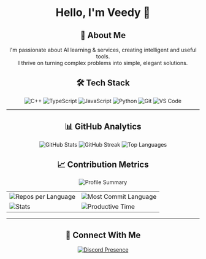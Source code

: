 <div align="center">

# Hello, I'm Veedy 👋

</div>
<div align="center">

## 🚀 About Me
I'm passionate about AI learning & services, creating intelligent and useful tools.  
I thrive on turning complex problems into simple, elegant solutions.

</div>

<div align="center">

## 🛠️ Tech Stack

![C++](https://img.shields.io/badge/C++-00599C?style=for-the-badge&logo=c%2B%2B&logoColor=white)
![TypeScript](https://img.shields.io/badge/TypeScript-3178C6?style=for-the-badge&logo=typescript&logoColor=white)
![JavaScript](https://img.shields.io/badge/JavaScript-F7DF1E?style=for-the-badge&logo=javascript&logoColor=black)
![Python](https://img.shields.io/badge/Python-3776AB?style=for-the-badge&logo=python&logoColor=white)
![Git](https://img.shields.io/badge/Git-F05032?style=for-the-badge&logo=git&logoColor=white)
![VS Code](https://img.shields.io/badge/VS_Code-007ACC?style=for-the-badge&logo=visual-studio-code&logoColor=white)

</div>

---

<div align="center">

## 📊 GitHub Analytics

<img src="https://github-readme-stats.vercel.app/api?username=veedy-dev&show_icons=true&theme=default&hide_border=true&include_all_commits=true&count_private=true&include_orgs=true" alt="GitHub Stats" />

<img src="https://github-readme-streak-stats.herokuapp.com/?user=veedy-dev&theme=default&hide_border=true" alt="GitHub Streak" />

<img src="https://github-readme-stats.vercel.app/api/top-langs/?username=veedy-dev&layout=compact&theme=default&hide_border=true&langs_count=12&count_private=true&include_all_commits=true&include_orgs=true" alt="Top Languages" />

## 📈 Contribution Metrics

<img src="https://github-profile-summary-cards.vercel.app/api/cards/profile-details?username=veedy-dev&theme=default" alt="Profile Summary" />

<table>
  <tr>
    <td>
      <img src="https://github-profile-summary-cards.vercel.app/api/cards/repos-per-language?username=veedy-dev&theme=default" alt="Repos per Language" />
    </td>
    <td>
      <img src="https://github-profile-summary-cards.vercel.app/api/cards/most-commit-language?username=veedy-dev&theme=default" alt="Most Commit Language" />
    </td>
  </tr>
  <tr>
    <td>
      <img src="https://github-profile-summary-cards.vercel.app/api/cards/stats?username=veedy-dev&theme=default" alt="Stats" />
    </td>
    <td>
      <img src="https://github-profile-summary-cards.vercel.app/api/cards/productive-time?username=veedy-dev&theme=default&utcOffset=8" alt="Productive Time" />
    </td>
  </tr>
</table>

</div>

---

<div align="center">

## 🤝 Connect With Me

<a href="https://discord.com/users/337585778140119041">
  <img src="https://lanyard.cnrad.dev/api/337585778140119041?theme=light&bg=ebebeb&animated=false&hideDiscrim=true&borderRadius=30px" alt="Discord Presence" />
</a>

</div>
